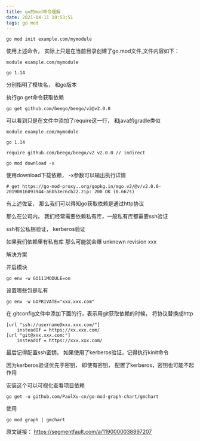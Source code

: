 ```yaml
---
title: go的mod命令理解
date: 2021-04-11 19:53:51
tags: go mod
---
```


```
go mod init example.com/mymodule
```

<!-- more -->
使用上述命令， 实际上只是在当前目录创建了go.mod文件,文件内容如下：
```
module example.com/mymodule

go 1.14
```

分别指明了模块名， 和go版本

执行go get命令获取依赖

```
go get github.com/beego/beego/v2@v2.0.0
```

可以看到只是在文件中添加了require这一行， 和java的gradle类似
```
module example.com/mymodule

go 1.14

require github.com/beego/beego/v2 v2.0.0 // indirect
```


```
go mod download -x
```
使用download下载依赖， -x参数可以输出执行详情
```
# get https://go-mod-proxy..org/gopkg.in/mgo.v2/@v/v2.0.0-20190816093944-a6b53ec6cb22.zip: 200 OK (0.667s)
```


有上述佐证， 那么我们可以得知go获取依赖是通过http协议

那么在公司内， 我们经常需要依赖私有库，一般私有库都需要ssh验证

ssh有公私钥验证， kerberos验证


如果我们依赖里有私有库
那么可能就会爆 unknown revision xxx

解决方案

开启模块
```
go env -w GO111MODULE=on
```

设置哪些包是私有
```
go env -w GOPRIVATE="xxx.xxx.com"
```

在.gitconfig文件中添加下面的行，表示用git获取依赖的时候， 将协议替换成http
```
[url "ssh://username@xxx.xxx.com/"]
    insteadOf = https://xx.xxx.com/
[url "git@xxx.xxx.com:"]
    insteadOf = https://xxx.xxx.com/
```
最后记得配置ssh密钥，
如果使用了kerberos验证，记得执行kinit命令

因为kerberos验证优先于密钥， 即使有密钥， 配置了kerberos，密钥也可能不起作用

安装这个可以可视化查看项目依赖
```
go get -u github.com/PaulXu-cn/go-mod-graph-chart/gmchart
```

使用
```
go mod graph | gmchart
```

原文链接： https://segmentfault.com/a/1190000038897207
